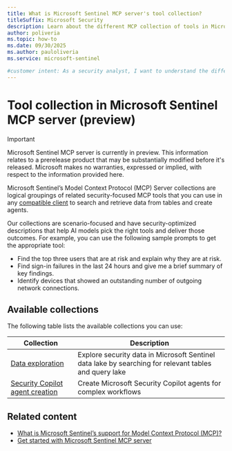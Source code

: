 ```yaml
---
title: What is Microsoft Sentinel MCP server's tool collection?
titleSuffix: Microsoft Security  
description: Learn about the different MCP collection of tools in Microsoft Sentinel 
author: poliveria
ms.topic: how-to
ms.date: 09/30/2025
ms.author: pauloliveria
ms.service: microsoft-sentinel

#customer intent: As a security analyst, I want to understand the different tools in Microsoft Sentinel MCP server 
---
```


# Tool collection in Microsoft Sentinel MCP server (preview)

> [!IMPORTANT]
> Microsoft Sentinel MCP server is currently in preview.
> This information relates to a prerelease product that may be substantially modified before it's released. Microsoft makes no warranties, expressed or implied, with respect to the information provided here.

Microsoft Sentinel’s Model Context Protocol (MCP) Server collections are logical groupings of related security-focused MCP tools that you can use in any [compatible client](sentinel-mcp-get-started.md#supported-code-editors-and-agent-platforms) to search and retrieve data from tables and create agents.

Our collections are scenario-focused and have security-optimized descriptions that help AI models pick the right tools and deliver those outcomes. For example, you can use the following sample prompts to get the appropriate tool:
- Find the top three users that are at risk and explain why they are at risk.
- Find sign-in failures in the last 24 hours and give me a brief summary of key findings.
- Identify devices that showed an outstanding number of outgoing network connections.


## Available collections

The following table lists the available collections you can use:

| Collection | Description | 
|----------|----------|
| [Data exploration](sentinel-mcp-data-exploration-tool.md) | Explore security data in Microsoft Sentinel data lake by searching for relevant tables and query lake | 
| [Security Copilot agent creation](sentinel-mcp-agent-creation-tool.md) | Create Microsoft Security Copilot agents for complex workflows | 

## Related content
- [What is Microsoft Sentinel’s support for Model Context Protocol (MCP)?](sentinel-mcp-overview.md) 
- [Get started with Microsoft Sentinel MCP server](sentinel-mcp-get-started.md)